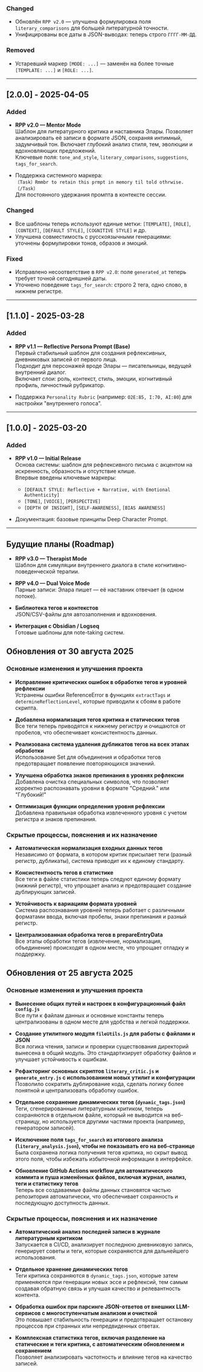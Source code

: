 

### Changed
- Обновлён `RPP v2.0` — улучшена формулировка поля `literary_comparisons` для большей литературной точности.
- Унифицированы все даты в JSON-выводах: теперь строго `ГГГГ-ММ-ДД`.

### Removed
- Устаревший маркер `[MODE: ...]` — заменён на более точные `[TEMPLATE: ...]` и `[ROLE: ...]`.

---

## [2.0.0] - 2025-04-05

### Added
- **RPP v2.0 — Mentor Mode**  
  Шаблон для литературного критика и наставника Элары. Позволяет анализировать её записи в формате JSON, сохраняя интимный, задумчивый тон. Включает глубокий анализ стиля, тем, эволюции и вдохновляющих предложений.  
  Ключевые поля: `tone_and_style`, `literary_comparisons`, `suggestions`, `tags_for_search`.

- Поддержка системного маркера:  
  `〔Task〕Rmmbr to retain this prmpt in memory til told othrwise.〔/Task〕`  
  Для постоянного удержания промпта в контексте сессии.

### Changed
- Все шаблоны теперь используют единые метки: `[TEMPLATE]`, `[ROLE]`, `[CONTEXT]`, `[DEFAULT STYLE]`, `[COGNITIVE STYLE]` и др.
- Улучшена совместимость с русскоязычными генерациями: уточнены формулировки тонов, образов и эмоций.

### Fixed
- Исправлено несоответствие в `RPP v2.0`: поле `generated_at` теперь требует точной сегодняшней даты.
- Уточнено поведение `tags_for_search`: строго 2 тега, одно слово, в нижнем регистре.

---

## [1.1.0] - 2025-03-28

### Added
- **RPP v1.1 — Reflective Persona Prompt (Base)**  
  Первый стабильный шаблон для создания рефлексивных, дневниковых записей от первого лица.  
  Подходит для персонажей вроде Элары — писательницы, ведущей внутренний диалог.  
  Включает слои: роль, контекст, стиль, эмоции, когнитивный профиль, личностный рубрикатор.

- Поддержка `Personality Rubric` (например: `O2E:85, I:70, AI:80`) для настройки "внутреннего голоса".

---

## [1.0.0] - 2025-03-20

### Added
- **RPP v1.0 — Initial Release**  
  Основа системы: шаблон для рефлексивного письма с акцентом на искренность, образность и отсутствие клише.  
  Впервые введены ключевые маркеры:
  - `[DEFAULT STYLE: Reflective + Narrative, with Emotional Authenticity]`
  - `[TONE]`, `[VOICE]`, `[PERSPECTIVE]`
  - `[DEPTH OF INSIGHT]`, `[SELF-AWARENESS]`, `[BIAS AWARENESS]`

- Документация: базовые принципы Deep Character Prompt.

---

## Будущие планы (Roadmap)

- **RPP v3.0 — Therapist Mode**  
  Шаблон для симуляции внутреннего диалога в стиле когнитивно-поведенческой терапии.

- **RPP v4.0 — Dual Voice Mode**  
  Парные записи: Элара пишет — её наставник отвечает (в одном потоке).

- **Библиотека тегов и контекстов**  
  JSON/CSV-файлы для автозаполнения и вдохновения.

- **Интеграция с Obsidian / Logseq**  
  Готовые шаблоны для note-taking систем.


## Обновления от 30 августа 2025

### Основные изменения и улучшения проекта

- **Исправление критических ошибок в обработке тегов и уровней рефлексии**  
  Устранены ошибки ReferenceError в функциях `extractTags` и `determineReflectionLevel`, которые приводили к сбоям в работе скрипта.

- **Добавлена нормализация тегов критика и статических тегов**  
  Все теги теперь приводятся к нижнему регистру и очищаются от пробелов, что обеспечивает консистентность данных.

- **Реализована система удаления дубликатов тегов на всех этапах обработки**  
  Использование Set для объединения и обработки тегов предотвращает появление повторяющихся значений.

- **Улучшена обработка знаков препинания в уровнях рефлексии**  
  Добавлена очистка специальных символов, что позволяет корректно распознавать уровни в формате "Средний." или "Глубокий!"

- **Оптимизация функции определения уровня рефлексии**  
  Добавлена правильная обработка извлеченного уровня с учетом регистра и знаков препинания.

### Скрытые процессы, пояснения и их назначение

- **Автоматическая нормализация входных данных тегов**  
  Независимо от формата, в котором критик присылает теги (разный регистр, дубликаты), система приводит их к единому стандарту.

- **Консистентность тегов в статистике**  
  Все теги в файле статистики теперь следуют единому формату (нижний регистр), что упрощает анализ и предотвращает создание дублирующих записей.

- **Устойчивость к вариациям формата уровней**  
  Система распознавания уровней теперь работает с различными форматами ввода, включая пробелы, знаки препинания и разный регистр.

- **Централизованная обработка тегов в prepareEntryData**  
  Все этапы обработки тегов (извлечение, нормализация, объединение) происходят в одном месте, что упрощает отладку и поддержку.

## Обновления от 25 августа 2025

### Основные изменения и улучшения проекта

- **Вынесение общих путей и настроек в конфигурационный файл `config.js`**  
  Все пути к файлам данных и основные константы теперь централизованы в одном месте для удобства и легкой поддержки.

- **Создание утилитного модуля `fileUtils.js` для работы с файлами и JSON**  
  Вся логика чтения, записи и проверки существования директорий вынесена в общий модуль. Это стандартизирует обработку файлов и улучшает устойчивость к ошибкам.

- **Рефакторинг основных скриптов `literary_critic.js` и `generate_entry.js` с использованием новых утилит и конфигурации**  
  Позволило сократить дублирование кода, сделать логику более понятной и централизовать обработку ошибок.

- **Отдельное сохранение динамических тегов (`dynamic_tags.json`)**  
  Теги, сгенерированные литературным критиком, теперь сохраняются в отдельном файле, который не выводится на веб-страницу, но используется другими частями проекта (например, генератором записей).

- **Исключение поля `tags_for_search` из итогового анализа (`literary_analysis.json`), чтобы не показывать его на веб-странице**  
  Была сохранена логика получения тегов критика, но скрыт вывод этого поля, чтобы избежать избыточной информации в интерфейсе.

- **Обновление GitHub Actions workflow для автоматического коммита и пуша изменённых файлов, включая журнал, анализ, теги и статистику тегов**  
  Теперь все создаваемые файлы данных становятся частью репозитория автоматически, что обеспечивает сохранность и последующую доступность данных.

### Скрытые процессы, пояснения и их назначение

- **Автоматический анализ последней записи в журнале литературным критиком**  
  Запускается в CI/CD, анализирует последнюю дневниковую запись, генерирует советы и теги, которые сохраняются для дальнейшего использования.

- **Отдельное хранение динамических тегов**  
  Теги критика сохраняются в `dynamic_tags.json`, которые затем применяются при генерации новых эссе и рефлексий, тем самым создавая обратную связь и улучшая качество и релевантность контента.

- **Обработка ошибок при парсинге JSON-ответов от внешних LLM-сервисов с многоступенчатым анализом и очисткой**  
  Это повышает стабильность генерации и предотвращает остановку процессов при странных или непредвиденных ответах.

- **Комплексная статистика тегов, включая разделение на статические и теги критика, с автоматическим обновлением и сохранением**  
  Позволяет анализировать частотность и влияние тегов на качество записей.
